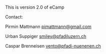 This is version 2.0 of eCamp

Contact:

Pirmin Mattmann <pimattmann@gmail.com>

Urban Suppiger <smiley@pfadiluzern.ch>

Caspar Brenneisen <vento@pfadi-nuenenen.ch>
